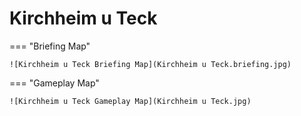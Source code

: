 # Kirchheim u Teck

=== "Briefing Map"

    ![Kirchheim u Teck Briefing Map](Kirchheim u Teck.briefing.jpg)

=== "Gameplay Map"

    ![Kirchheim u Teck Gameplay Map](Kirchheim u Teck.jpg)
